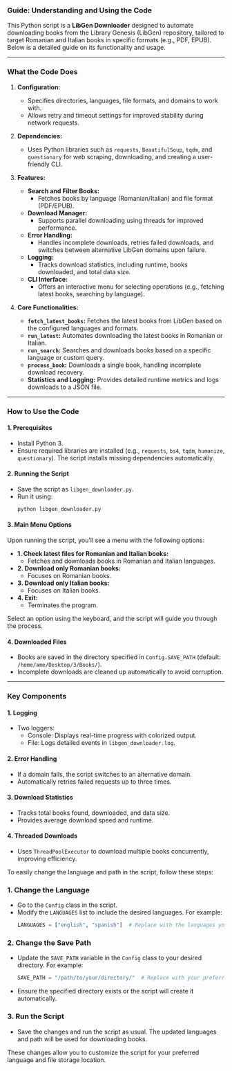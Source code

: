 ### **Guide: Understanding and Using the Code**

This Python script is a **LibGen Downloader** designed to automate downloading books from the Library Genesis (LibGen) repository, tailored to target Romanian and Italian books in specific formats (e.g., PDF, EPUB). Below is a detailed guide on its functionality and usage.

---

### **What the Code Does**
1. **Configuration:**
   - Specifies directories, languages, file formats, and domains to work with.
   - Allows retry and timeout settings for improved stability during network requests.

2. **Dependencies:**
   - Uses Python libraries such as `requests`, `BeautifulSoup`, `tqdm`, and `questionary` for web scraping, downloading, and creating a user-friendly CLI.

3. **Features:**
   - **Search and Filter Books:**
     - Fetches books by language (Romanian/Italian) and file format (PDF/EPUB).
   - **Download Manager:**
     - Supports parallel downloading using threads for improved performance.
   - **Error Handling:**
     - Handles incomplete downloads, retries failed downloads, and switches between alternative LibGen domains upon failure.
   - **Logging:**
     - Tracks download statistics, including runtime, books downloaded, and total data size.
   - **CLI Interface:**
     - Offers an interactive menu for selecting operations (e.g., fetching latest books, searching by language).

4. **Core Functionalities:**
   - **`fetch_latest_books`:** Fetches the latest books from LibGen based on the configured languages and formats.
   - **`run_latest`:** Automates downloading the latest books in Romanian or Italian.
   - **`run_search`:** Searches and downloads books based on a specific language or custom query.
   - **`process_book`:** Downloads a single book, handling incomplete download recovery.
   - **Statistics and Logging:** Provides detailed runtime metrics and logs downloads to a JSON file.

---

### **How to Use the Code**

#### **1. Prerequisites**
- Install Python 3.
- Ensure required libraries are installed (e.g., `requests`, `bs4`, `tqdm`, `humanize`, `questionary`). The script installs missing dependencies automatically.

#### **2. Running the Script**
- Save the script as `libgen_downloader.py`.
- Run it using:
  ```bash
  python libgen_downloader.py
  ```

#### **3. Main Menu Options**
Upon running the script, you'll see a menu with the following options:
- **1. Check latest files for Romanian and Italian books:**
  - Fetches and downloads books in Romanian and Italian languages.
- **2. Download only Romanian books:**
  - Focuses on Romanian books.
- **3. Download only Italian books:**
  - Focuses on Italian books.
- **4. Exit:**
  - Terminates the program.

Select an option using the keyboard, and the script will guide you through the process.

#### **4. Downloaded Files**
- Books are saved in the directory specified in `Config.SAVE_PATH` (default: `/home/ame/Desktop/3/Books/`).
- Incomplete downloads are cleaned up automatically to avoid corruption.

---

### **Key Components**

#### **1. Logging**
- Two loggers:
  - Console: Displays real-time progress with colorized output.
  - File: Logs detailed events in `libgen_downloader.log`.

#### **2. Error Handling**
- If a domain fails, the script switches to an alternative domain.
- Automatically retries failed requests up to three times.

#### **3. Download Statistics**
- Tracks total books found, downloaded, and data size.
- Provides average download speed and runtime.

#### **4. Threaded Downloads**
- Uses `ThreadPoolExecutor` to download multiple books concurrently, improving efficiency.


To easily change the language and path in the script, follow these steps:

### **1. Change the Language**
- Go to the `Config` class in the script.
- Modify the `LANGUAGES` list to include the desired languages. For example:
  ```python
  LANGUAGES = ["english", "spanish"]  # Replace with the languages you want
  ```

### **2. Change the Save Path**
- Update the `SAVE_PATH` variable in the `Config` class to your desired directory. For example:
  ```python
  SAVE_PATH = "/path/to/your/directory/"  # Replace with your preferred path
  ```
- Ensure the specified directory exists or the script will create it automatically.

### **3. Run the Script**
- Save the changes and run the script as usual. The updated languages and path will be used for downloading books.

These changes allow you to customize the script for your preferred language and file storage location.
